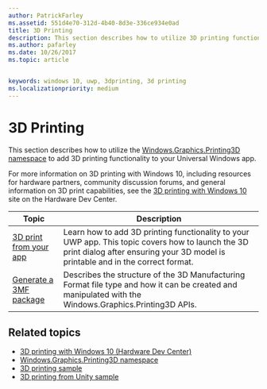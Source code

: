 ```yaml
---
author: PatrickFarley
ms.assetid: 551d4e70-312d-4b40-8d3e-336ce934e0ad
title: 3D Printing
description: This section describes how to utilize 3D printing functionality in your Universal Windows app.
ms.author: pafarley
ms.date: 10/26/2017
ms.topic: article


keywords: windows 10, uwp, 3dprinting, 3d printing
ms.localizationpriority: medium
---
```

# 3D Printing


This section describes how to utilize the [Windows.Graphics.Printing3D namespace](https://msdn.microsoft.com/library/windows/apps/windows.graphics.printing3d.aspx) to add 3D printing functionality to your Universal Windows app.  

For more information on 3D printing with Windows 10, including resources for hardware partners, community discussion forums, and general information on 3D print capabilities, see the [3D printing with Windows 10](https://developer.microsoft.com/windows/hardware/3d-print-support-windows-10) site on the Hardware Dev Center.

| Topic | Description |
|-------|-------------|
| [3D print from your app](3d-print-from-app.md) | Learn how to add 3D printing functionality to your UWP app. This topic covers how to launch the 3D print dialog after ensuring your 3D model is printable and in the correct format. |
| [Generate a 3MF package](generate-3mf.md) | Describes the structure of the 3D Manufacturing Format file type and how it can be created and manipulated with the Windows.Graphics.Printing3D APIs. |

## Related topics

* [3D printing with Windows 10 (Hardware Dev Center)](https://developer.microsoft.com/windows/hardware/3d-print-support-windows-10)
* [Windows.Graphics.Printing3D namespace](https://msdn.microsoft.com/library/windows/apps/windows.graphics.printing3d.aspx)
* [3D printing sample](https://github.com/Microsoft/Windows-universal-samples/tree/master/Samples/3DPrinting)
* [3D printing from Unity sample](https://github.com/Microsoft/Windows-universal-samples/tree/master/Samples/3DPrintingFromUnity)

 
